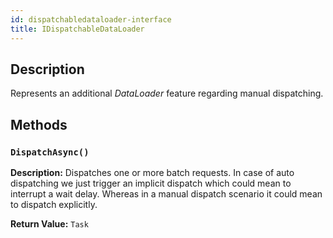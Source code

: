 ```yaml
---
id: dispatchabledataloader-interface
title: IDispatchableDataLoader
---
```


## Description

Represents an additional _DataLoader_ feature regarding manual dispatching.

## Methods

### `DispatchAsync()`

**Description:** Dispatches one or more batch requests. In case of auto dispatching we just trigger
an implicit dispatch which could mean to interrupt a wait delay. Whereas in a manual dispatch
scenario it could mean to dispatch explicitly.

**Return Value:** `Task`
